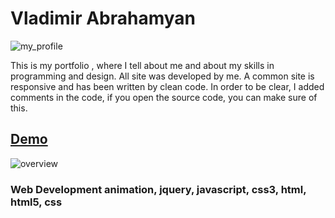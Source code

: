 # Vladimir Abrahamyan

![my_profile](https://user-images.githubusercontent.com/27273529/29750465-0f79f804-8b51-11e7-8ca4-922c833b0845.png)

This is my portfolio , where I tell about me and about my skills in programming and design. All site was developed by me. A common site is responsive and has been written by clean code. In order to be clear, I added comments in the code, if you open the source code, you can make sure of this.


## [Demo](http://abrahamyan.tk)

![overview](https://user-images.githubusercontent.com/27273529/29750383-eaa95bf6-8b4f-11e7-929c-0f275c62d942.gif)


### Web Development animation, jquery, javascript, css3, html, html5, css
